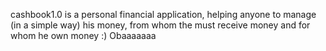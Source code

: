 cashbook1.0 is a personal financial application, helping anyone to manage (in a simple way) his money, from whom the must receive money and for whom he own money :) Obaaaaaaa